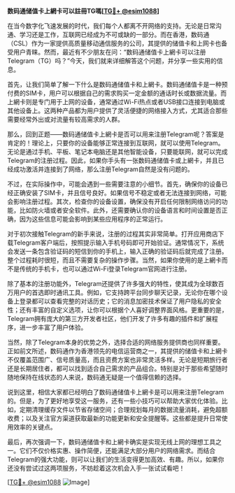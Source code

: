 **数码通储值卡上網卡可以註冊TG嗎[[TG💪+ @esim1088](https://t.me/s/esim1088)]**

在当今数字化飞速发展的时代，我们每个人都离不开网络的支持。无论是日常沟通、学习还是工作，互联网已经成为不可或缺的一部分。而在香港，数码通（CSL）作为一家提供高质量移动通信服务的公司，其提供的储值卡和上网卡也备受用户青睐。然而，最近有不少朋友在问：“数码通储值卡上網卡可以注册Telegram（TG）吗？”今天，我们就来详细解答这个问题，并分享一些实用的信息。

首先，让我们简单了解一下什么是数码通储值卡和上網卡。数码通储值卡是一种预付费的SIM卡，用户可以根据自己的需求购买一定金额的通话时长或数据流量。而上網卡则是专门用于上网的设备，通常通过Wi-Fi热点或者USB接口连接到电脑或其他设备上。这两种产品都为用户提供了灵活便捷的网络接入方式，尤其适合那些需要经常外出或对流量有较高需求的人群。

那么，回到正题——数码通储值卡上網卡是否可以用来注册Telegram呢？答案是肯定的！理论上，只要你的设备能够正常连接到互联网，就可以使用Telegram。无论是通过手机、平板、笔记本电脑还是其他智能设备，只要能联网，就可以完成Telegram的注册过程。因此，如果你手头有一张数码通储值卡或上網卡，并且已经成功激活并连接到了网络，那么注册Telegram自然是没有问题的。

不过，在实际操作中，可能会遇到一些需要注意的小细节。首先，确保你的设备已经正确安装了SIM卡，并且信号良好。如果信号不稳定或者无法连接到网络，可能会影响注册过程。其次，检查你的设备设置，确保没有开启任何限制网络访问的功能，比如防火墙或者安全软件。此外，还需要确认你的设备语言和时间设置是否正确，因为这些信息可能会影响到某些应用程序的正常运行。

对于初次接触Telegram的新手来说，注册的过程其实非常简单。打开应用商店下载Telegram客户端后，按照提示输入手机号码即可开始验证。通常情况下，系统会发送一条包含验证码的短信到你的手机上，输入正确的验证码后就完成了注册。整个过程耗时很短，而且不需要复杂的操作步骤。当然，如果你使用的是上網卡而不是传统的手机卡，也可以通过Wi-Fi登录Telegram官网进行注册。

除了基本的注册功能外，Telegram还提供了许多强大的特性，使其成为全球数百万用户的首选即时通讯工具。例如，它支持跨平台同步聊天记录，无论你在哪个设备上登录都可以查看完整的对话历史；它的消息加密技术保证了用户隐私的安全性；还有丰富的自定义选项，让你可以根据个人喜好调整界面风格。更重要的是，Telegram拥有庞大的第三方开发者社区，他们开发了许多有趣的插件和扩展程序，进一步丰富了用户体验。

当然，除了Telegram本身的优势之外，选择合适的网络服务提供商也同样重要。正如前文所述，数码通作为香港领先的电信运营商之一，其提供的储值卡和上網卡不仅覆盖范围广、信号质量高，而且资费方案也非常灵活多样。无论是短期旅行者还是长期居住者，都可以找到适合自己需求的产品组合。特别是对于那些希望随时随地保持在线状态的人来说，数码通无疑是一个值得信赖的选择。

说到这里，相信大家都已经明白了数码通储值卡上網卡是可以用来注册Telegram的。但是，为了更好地享受这一服务，还有一些小技巧可以帮助大家优化体验。比如，定期清理缓存文件以节省存储空间；合理规划每月的数据流量消耗，避免超额收费；以及关注官方渠道获取最新的功能更新和安全提醒等。这些都是提升日常使用效率的关键点。

最后，再次强调一下，数码通储值卡和上網卡确实是实现无线上网的理想工具之一。它们不仅价格实惠、操作简便，还能满足大部分用户的网络需求。而结合Telegram的强大功能，则可以让我们的生活变得更加高效、有趣。所以，如果你还没有尝试过这两项服务，不妨趁着这次机会入手一张试试看吧！

[[TG💪+ @esim1088](https://t.me/s/esim1088) ![Image](https://i.postimg.cc/4NQfJmqS/Snipaste-2025-05-13-00-14-12.png)]